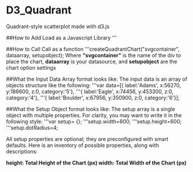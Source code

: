 # D3_Quadrant
Quadrant-style scatterplot made with d3.js

##How to Add
Load as a Javascript Library 
'''<script src="pathto/createQuadrantChart.js" type="text/javascript"></script>

##How to Call
Call as a function 
'''createQuadrantChart("svgcontainer", dataarray, setupobject);
Where <b>"svgcontainer"</b> is the name of the div to place the chart, <b>dataarray</b> is your datasource, and <b>setupobject</b> are the chart option settings

##What the Input Data Array format looks like:
The input data is an array of objects structure like the following:
'''var data=[{ label:'Adams', x:56270, y:186600, z:0, category:'5'},
'''{ label:'Eagle', x:74456, y:453300, z:0, category:'4'},
'''{ label:'Boulder', x:67956, y:350900, z:0, category:'6'}];

##What the Setup Object format looks like:
The setup array is a single object with multiple properties.  For clarity, you may want to write it in the following style:
'''var setup= {};
'''setup.width=800;
'''setup.height=600;
'''setup.dotRadius=4;

All setup properties are optional; they are preconfigured with smart defaults.
Here is an inventory of possible properties, along with descriptions:

<b>height<b>: Total Height of the Chart (px)
<b>width<b>: Total Width of the Chart (px)
